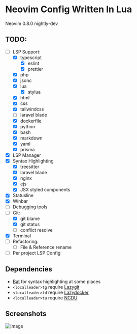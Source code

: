 # Neovim Config Written In Lua

Neovim 0.8.0 nightly-dev

## TODO:
- [ ] LSP Support:
    - [x] typescript
      - [x] eslint
      - [x] prettier
    - [x] php
    - [x] jsonc
    - [x] lua
      - [x] stylua
    - [x] html
    - [x] css
    - [x] tailwindcss
    - [ ] laravel blade
    - [x] dockerfile
    - [x] python
    - [x] bash
    - [x] markdown
    - [x] yaml
    - [x] prisma
- [x] LSP Manager
- [x] Syntax Highlighting
  - [x] treesitter
  - [x] laravel blade
  - [x] nginx
  - [x] ejs
  - [x] JSX styled components
- [x] Statusline
- [x] Winbar
- [ ] Debugging tools
- [ ] Git:
  - [x] git blame
  - [x] git status
  - [ ] conflict resolve
- [x] Terminal
- [ ] Refactoring:
  - [ ] File & Reference rename
- [ ] Per project LSP Config

## Dependencies
- [Bat](https://github.com/sharkdp/bat) for syntax highlighting at some places
- `<localleader>tg` require [Lazygit](https://github.com/jesseduffield/lazygit)
- `<localleader>td` require [Lazydocker](https://github.com/jesseduffield/lazydocker)
- `<localleader>tu` require [NCDU](https://dev.yorhel.nl/ncdu)
  

## Screenshots
![image](https://user-images.githubusercontent.com/35747911/188193724-52d1c367-fe87-4da8-9dea-daedee10bedd.png)

